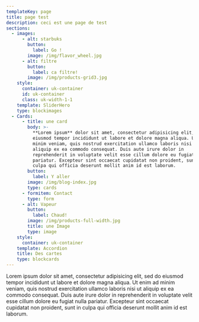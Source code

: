 ```yaml
---
templateKey: page
title: page test
description: ceci est une page de test
sections:
  - images:
      - alt: starbuks
        button:
          label: Go !
        image: /img/flavor_wheel.jpg
      - alt: filtre
        button:
          label: ca filtre!
        image: /img/products-grid3.jpg
    style:
      container: uk-container
      id: uk-container
      class: uk-width-1-1
    template: SliderHero
    type: blockimages
  - Cards:
      - title: une card
        body: >-
          **Lorem ipsum** dolor sit amet, consectetur adipisicing elit, sed do
          eiusmod tempor incididunt ut labore et dolore magna aliqua. Ut enim ad
          minim veniam, quis nostrud exercitation ullamco laboris nisi ut
          aliquip ex ea commodo consequat. Duis aute irure dolor in
          reprehenderit in voluptate velit esse cillum dolore eu fugiat nulla
          pariatur. Excepteur sint occaecat cupidatat non proident, sunt in
          culpa qui officia deserunt mollit anim id est laborum.
        button:
          label: Y aller
        image: /img/blog-index.jpg
        type: cards
      - formitem: Contact
        type: form
      - alt: Vapeur
        button:
          label: Chaud!
        image: /img/products-full-width.jpg
        title: une Image
        type: image
    style:
      container: uk-container
    template: Accordion
    title: Des cartes
    type: blockcards
---
```

Lorem ipsum dolor sit amet, consectetur adipisicing elit, sed do eiusmod tempor incididunt ut labore et dolore magna aliqua. Ut enim ad minim veniam, quis nostrud exercitation ullamco laboris nisi ut aliquip ex ea commodo consequat. Duis aute irure dolor in reprehenderit in voluptate velit esse cillum dolore eu fugiat nulla pariatur. Excepteur sint occaecat cupidatat non proident, sunt in culpa qui officia deserunt mollit anim id est laborum.
